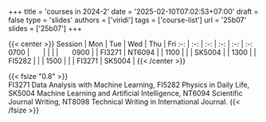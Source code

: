 +++
title = 'courses in 2024-2'
date = '2025-02-10T07:02:53+07:00'
draft = false
type = 'slides'
authors = ['viridi']
tags = ['course-list']
url = '25b07'
slides = ['25b07']
+++

{{< center >}}
Session | Mon | Tue | Wed | Thu | Fri
:-: | :-: | :-: | :-: | :-: | :-:
0700 | &nbsp;&nbsp;&nbsp;&nbsp;&nbsp; | | | | &nbsp;&nbsp;&nbsp;&nbsp;&nbsp;
0900 |        | FI3271 | NT6094 |        |
1100 |        |        | SK5004 |        |
1300 |        | FI5282 |        |        |
1500 |        |        | FI3271 | SK5004 |
{{< /center >}}

{{< fsize "0.8" >}}
\
FI3271 Data Analysis with Machine Learning, FI5282 Physics in Daily Life, SK5004 Machine Learning and Artificial Intelligence, NT6094 Scientific Journal Writing, NT8098 Technical Writing in International Journal.
{{< /fsize >}}

<!--
FI5282 Fisika dalam Kehidupan Sehari-hari (2 SKS)

Usulan jadwal:
- Selasa: 13-15
- Kamis: 09-11
-->